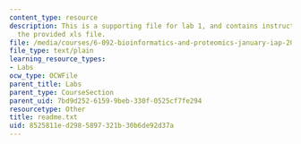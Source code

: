 ```yaml
---
content_type: resource
description: This is a supporting file for lab 1, and contains instructions to use
  the provided xls file.
file: /media/courses/6-092-bioinformatics-and-proteomics-january-iap-2005/8525811ed2985897321b30b6de92d37a_readme.txt
file_type: text/plain
learning_resource_types:
- Labs
ocw_type: OCWFile
parent_title: Labs
parent_type: CourseSection
parent_uid: 7bd9d252-6159-9beb-330f-0525cf7fe294
resourcetype: Other
title: readme.txt
uid: 8525811e-d298-5897-321b-30b6de92d37a
---
```

